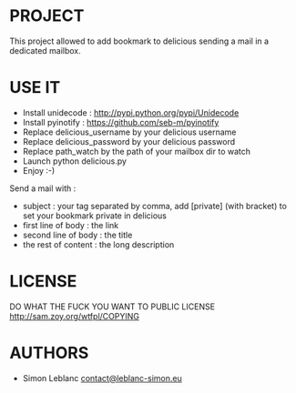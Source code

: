 PROJECT
=======

This project allowed to add bookmark to delicious sending a mail in a dedicated mailbox.

USE IT
======

* Install unidecode : http://pypi.python.org/pypi/Unidecode
* Install pyinotify : https://github.com/seb-m/pyinotify
* Replace delicious_username by your delicious username
* Replace delicious_password by your delicious password
* Replace path_watch by the path of your mailbox dir to watch
* Launch python delicious.py
* Enjoy :-)

Send a mail with :

* subject : your tag separated by comma, add \[private\] (with bracket) to set your bookmark private in delicious
* first line of body : the link
* second line of body : the title
* the rest of content : the long description

LICENSE
=======

DO WHAT THE FUCK YOU WANT TO PUBLIC LICENSE  <http://sam.zoy.org/wtfpl/COPYING>

AUTHORS
=======

* Simon Leblanc contact@leblanc-simon.eu
